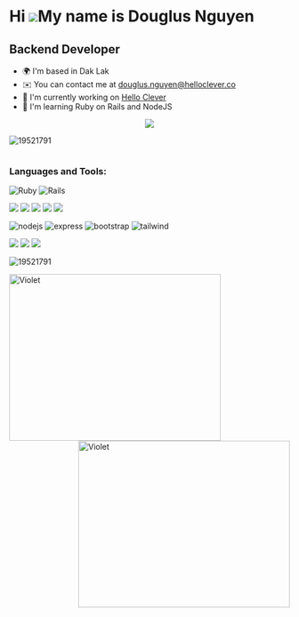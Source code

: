 Hi ![](https://user-images.githubusercontent.com/18350557/176309783-0785949b-9127-417c-8b55-ab5a4333674e.gif)My name is Douglus Nguyen
======================================================================================================================================

Backend Developer
-----------------

* 🌍  I'm based in Dak Lak
* ✉️  You can contact me at [douglus.nguyen@helloclever.co](mailto:douglus.nguyen@helloclever.co)
* 🚀  I'm currently working on [Hello Clever](http://helloclever.co/)
* 🧠  I'm learning Ruby on Rails and NodeJS

<p align="center">
  <img src="https://media4.giphy.com/media/HLB0nLA36GCCo6JuB5/giphy.gif?cid=ecf05e47luw9yn5wpybka2xef7ns89gdn5jwuz5g3zw5my4n&ep=v1_gifs_search&rid=giphy.gif&ct=g">
</p>

<p align="left"> <img src="https://komarev.com/ghpvc/?username=19521791&label=Profile%20views&color=0e75b6&style=flat" alt="19521791" /> </p>

<p align="left"> <a href="https://twitter.com/" target="blank"><img src="https://img.shields.io/twitter/follow/?logo=twitter&style=for-the-badge" alt="" /></a> </p>

<p align="left">
</p>
<h3 align="left">Languages and Tools:</h3>
<p align="left"> 

  <img src="https://img.shields.io/badge/Ruby-CC342D?style=for-the-badge&logo=ruby&logoColor=white" alt="Ruby">

  <img src="https://img.shields.io/badge/Ruby_on_Rails-CC0000?style=for-the-badge&logo=ruby-on-rails&logoColor=white" alt="Rails">

</p>

<p>
  <img src="https://img.shields.io/badge/python-%231572B6.svg?style=for-the-badge&logo=python&logoColor=ffdd54"/> 

  <img src="https://img.shields.io/badge/numpy-%23013243.svg?style=for-the-badge&logo=numpy&logoColor=white" /> 

  <img src="https://img.shields.io/badge/scikit--learn-%23F7931E.svg?style=for-the-badge&logo=scikit-learn&logoColor=white"/> 

  <img src="https://img.shields.io/badge/TensorFlow-%23FF6F00.svg?style=for-the-badge&logo=TensorFlow&logoColor=white"/> 

  <img src="https://img.shields.io/badge/seaborn-FCC624.svg?style=for-the-badge&logo=opencv&logoColor=black" /> 
</p>

<p>

  <img src="https://img.shields.io/badge/node.js-6DA55F?style=for-the-badge&logo=node.js&logoColor=white" alt="nodejs" >

  <img src="https://img.shields.io/badge/express.js-%23404d59.svg?style=for-the-badge&logo=express&logoColor=%2361DAFB" alt="express">

  <img src="https://img.shields.io/badge/bootstrap-%23563D7C.svg?style=for-the-badge&logo=bootstrap&logoColor=white" alt="bootstrap">

  <img src="https://img.shields.io/badge/tailwindcss-%2338B2AC.svg?style=for-the-badge&logo=tailwind-css&logoColor=white" alt="tailwind">

</p>
<p>
  <img src="https://img.shields.io/badge/javascript-%23323330.svg?style=for-the-badge&logo=javascript&logoColor=%23F7DF1E"/> 

  <img src="https://img.shields.io/badge/css3-%231572B6.svg?style=for-the-badge&logo=css3&logoColor=white"/> 

  <img src="https://img.shields.io/badge/html5-%23E34F26.svg?style=for-the-badge&logo=html5&logoColor=white"/> 
</p>



<p><img align="center" src="https://github-readme-streak-stats.herokuapp.com/?user=19521791&" alt="19521791" /></p>
<p><img align="left" alt="Violet" width="380" height="300" src="https://kenh14cdn.com/2017/10-1512978642701.gif"></p>
<p><img align="right" alt="Violet" width="380" height="300" src="https://www.icegif.com/wp-content/uploads/icegif-1721.gif"></p>



